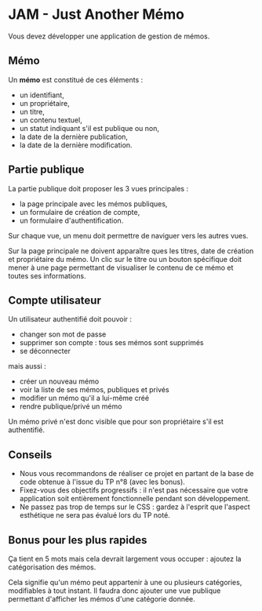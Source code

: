 JAM - Just Another Mémo
=======================

Vous devez développer une application de gestion de mémos.


Mémo
-------

Un **mémo** est constitué de ces éléments :

- un identifiant,
- un propriétaire,
- un titre,
- un contenu textuel,
- un statut indiquant s'il est publique ou non,
- la date de la dernière publication,
- la date de la dernière modification.


Partie publique
---------------

La partie publique doit proposer les 3 vues principales :

- la page principale avec les mémos publiques,
- un formulaire de création de compte,
- un formulaire d'authentification.

Sur chaque vue, un menu doit permettre de naviguer vers les autres vues.

Sur la page principale ne doivent apparaître ques les titres, date de création et propriétaire du mémo. Un clic sur le titre ou un bouton spécifique doit mener à une page permettant de visualiser le contenu de ce mémo et toutes ses informations.


Compte utilisateur
------------------

Un utilisateur authentifié doit pouvoir :

- changer son mot de passe
- supprimer son compte : tous ses mémos sont supprimés
- se déconnecter

mais aussi :

- créer un nouveau mémo
- voir la liste de ses mémos, publiques et privés
- modifier un mémo qu'il a lui-même créé
- rendre publique/privé un mémo

Un mémo privé n'est donc visible que pour son propriétaire s'il est authentifié.


Conseils
--------

- Nous vous recommandons de réaliser ce projet en partant de la base de code obtenue à l'issue du TP n°8 (avec les bonus).
- Fixez-vous des objectifs progressifs : il n'est pas nécessaire que votre application soit entièrement fonctionnelle pendant son développement.
- Ne passez pas trop de temps sur le CSS : gardez à l'esprit que l'aspect esthétique ne sera pas évalué lors du TP noté.


Bonus pour les plus rapides
---------------------------

Ça tient en 5 mots mais cela devrait largement vous occuper : ajoutez la catégorisation des mémos.

Cela signifie qu'un mémo peut appartenir à une ou plusieurs catégories, modifiables à tout instant. Il faudra donc ajouter une vue publique permettant d'afficher les mémos d'une catégorie donnée.

